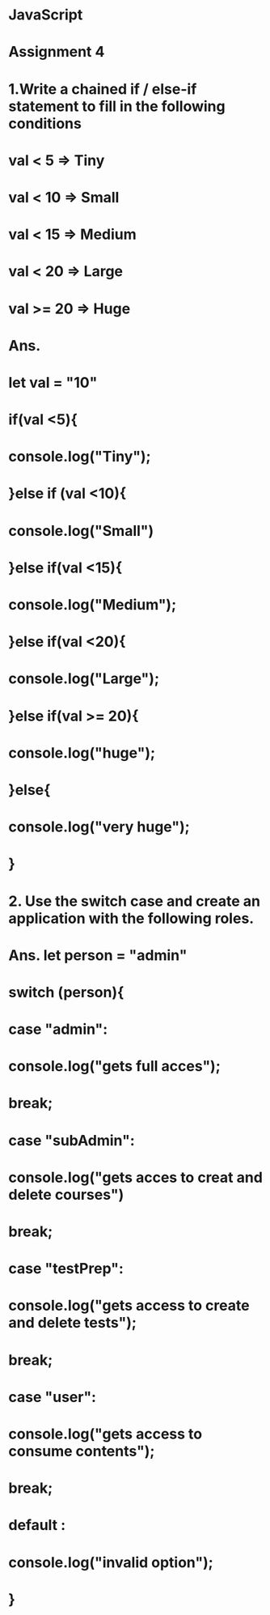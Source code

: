 #                                           JavaScript
#                                           Assignment 4

# 1.Write a chained if / else-if statement to fill in the following conditions 
# val  < 5  =>  Tiny
# val  < 10  =>  Small
# val  < 15  =>  Medium
# val  < 20  => Large
# val  >= 20  => Huge 
 
 # Ans.
 # let val = "10"
 # if(val <5){
 #    console.log("Tiny");
 # }else if (val <10){
 #    console.log("Small")
 # }else if(val <15){
 #    console.log("Medium");
 # }else if(val <20){
 #    console.log("Large");
 # }else if(val >= 20){
 #    console.log("huge");
 # }else{
 #    console.log("very huge");
 # }
# 2.	Use the switch case and create an application with the following roles.
# Ans.  let person = "admin"
 #     switch (person){
 #       case "admin":
 #       console.log("gets full acces");
 #       break;
 #       case "subAdmin":
 #       console.log("gets acces to creat and delete courses")
 #       break;
 #       case "testPrep":
 #       console.log("gets access to create and delete tests");
 #       break;
 #       case "user":
 #       console.log("gets access to consume contents");
 #       break;
 #       default :
 #       console.log("invalid option");
 #       }
